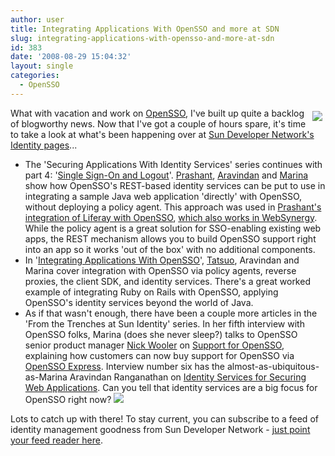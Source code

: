 ```yaml
---
author: user
title: Integrating Applications With OpenSSO and more at SDN
slug: integrating-applications-with-opensso-and-more-at-sdn
id: 383
date: '2008-08-29 15:04:32'
layout: single
categories:
  - OpenSSO
---
```


<span style="margin: 5px; float: right;">[![](http://blog.superpat.com/wp-content/uploads/2009/09/app-integration-fig2.jpg)](http://developers.sun.com/identity/reference/techart/app-integration.html)</span>

What with vacation and work on [OpenSSO](http://opensso.org/), I've built up quite a backlog of blogworthy news. Now that I've got a couple of hours spare, it's time to take a look at what's been happening over at [Sun Developer Network's Identity pages](http://developers.sun.com/identity/)...

*   The 'Securing Applications With Identity Services' series continues with part 4: '[Single Sign-On and Logout](http://developers.sun.com/identity/reference/techart/id-svcs4.html)'. [Prashant](http://blogs.sun.com/pdblog/), [Aravindan](http://blogs.sun.com/aravind/) and [Marina](http://weblogs.java.net/blog/marinasum/) show how OpenSSO's REST-based identity services can be put to use in integrating a sample Java web application 'directly' with OpenSSO, without deploying a policy agent. This approach was used in [Prashant's integration of Liferay with OpenSSO](http://blogs.sun.com/pdblog/entry/opensso_and_liferay_integration), [which also works in WebSynergy](http://blogs.sun.com/identityfever/entry/opensso_and_websynergy). While the policy agent is a great solution for SSO-enabling existing web apps, the REST mechanism allows you to build OpenSSO support right into an app so it works 'out of the box' with no additional components.
*   In '[Integrating Applications With OpenSSO](http://developers.sun.com/identity/reference/techart/app-integration.html)', [Tatsuo](http://blogs.sun.com/tkudo/), Aravindan and Marina cover integration with OpenSSO via policy agents, reverse proxies, the client SDK, and identity services. There's a great worked example of integrating Ruby on Rails with OpenSSO, applying OpenSSO's identity services beyond the world of Java.
*   As if that wasn't enough, there have been a couple more articles in the 'From the Trenches at Sun Identity' series. In her fifth interview with OpenSSO folks, Marina (does she never sleep?) talks to OpenSSO senior product manager [Nick Wooler](http://blogs.sun.com/nickwooler/) on [Support for OpenSSO](http://developers.sun.com/identity/reference/techart/opensso-support.html), explaining how customers can now buy support for OpenSSO via [OpenSSO Express](http://wikis.sun.com/display/OpenSSO/Sun+OpenSSO+Express). Interview number six has the almost-as-ubiquitous-as-Marina Aravindan Ranganathan on [Identity Services for Securing Web Applications](http://developers.sun.com/identity/reference/techart/identity-services.html). Can you tell that identity services are a big focus for OpenSSO right now? ![](http://blogs.sun.com/images/smileys/wink.gif)

Lots to catch up with there! To stay current, you can subscribe to a feed of identity management goodness from Sun Developer Network - [just point your feed reader here](http://feeds.feedburner.com/IdentityManagementHeadlines).